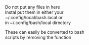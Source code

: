  Do not put any files in here  
 Instal put them in either your  
 ~/.config/local/bash.local or  
 in ~/.config/bash/local directory  
  
These can easily be converted to bash  
scripts by removing the function
